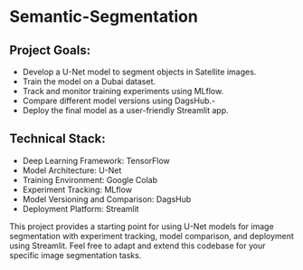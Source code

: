 # Semantic-Segmentation

## Project Goals:

- Develop a U-Net model to segment objects in Satellite images.
- Train the model on a Dubai dataset.
- Track and monitor training experiments using MLflow.
- Compare different model versions using DagsHub.- 
- Deploy the final model as a user-friendly Streamlit app.

## Technical Stack:

- Deep Learning Framework: TensorFlow
- Model Architecture: U-Net
- Training Environment: Google Colab
- Experiment Tracking: MLflow
- Model Versioning and Comparison: DagsHub
- Deployment Platform: Streamlit

This project provides a starting point for using U-Net models for image segmentation with experiment tracking, model comparison, and deployment using Streamlit. Feel free to adapt and extend this codebase for your specific image segmentation tasks.
